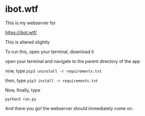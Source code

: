 # ibot.wtf

This is my webserver for

https://ibot.wtf/

This is altered slightly

To run this, open your terminal, download it

open your terminal and navigate to the parent directory of the app

now, type ``pip3 uninstall -r requirements.txt``

then, type ``pip3 install -r requirements.txt``

Now, finally, type

``python3 run.py``

And there you go! the webserver should immediately come on.
